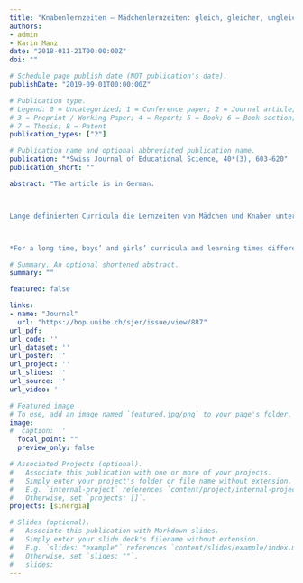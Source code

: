 ```yaml
---
title: "Knabenlernzeiten – Mädchenlernzeiten: gleich, gleicher, ungleich?"
authors:
- admin
- Karin Manz
date: "2018-011-21T00:00:00Z"
doi: ""

# Schedule page publish date (NOT publication's date).
publishDate: "2019-09-01T00:00:00Z"

# Publication type.
# Legend: 0 = Uncategorized; 1 = Conference paper; 2 = Journal article;
# 3 = Preprint / Working Paper; 4 = Report; 5 = Book; 6 = Book section;
# 7 = Thesis; 8 = Patent
publication_types: ["2"]

# Publication name and optional abbreviated publication name.
publication: "*Swiss Journal of Educational Science, 40*(3), 603-620"
publication_short: ""

abstract: "The article is in German.



Lange definierten Curricula die Lernzeiten von Mädchen und Knaben unter- schiedlich. Erklärt wurde dies bisher mit dem dualen Geschlechtermodell: Weil bildungspolitische Akteure davon ausgingen, Männer und Frauen hätten je unterschiedliche, schulisch zu vervollkommnende Anlagen, resultierten nach Geschlecht differenzierte Curricula. In der Langzeitanalyse von Schweizer Lehrplänen ab 1830 finden wir jedoch keine klar duale Struktur des schulischen Wissens. Daraus schliessen wir, dass das zeit- und klassenübergreifende duale Geschlechtermodell nicht ausreicht, um geschlechtsspezifische Differenzierungen zu erklären. Curricula enthalten immer auch regional- und zeitspezifische Antworten auf konkrete Problemlagen; sie müssen institutionellen, ökonomischen und praktisch-pädagogischen Ansprüchen genügen.



*For a long time, boys’ and girls’ curricula and learning times differed. So far, this phenomenon has been linked to norms about the duality of gender: since politicians and pedagogues assumed that men’s and women’s dispositions differed, and that school should perfect them, they designed differentiated curricula. However, according to our analysis, curriculum documents for Swiss primary schools since 1830 do not present such a dualistic engendered structure. Therefore, the allegedly stable, class- and timeless, and non-regional norms about the dual nature of gender cannot fully explain gender-specific differentiations of school knowledge. In fact, curricula also have to fulfil needs that are very specific to regional, economic, institutional, and pedagogic-practical contexts."

# Summary. An optional shortened abstract.
summary: ""

featured: false

links:
- name: "Journal"
  url: "https://bop.unibe.ch/sjer/issue/view/887"
url_pdf: 
url_code: ''
url_dataset: ''
url_poster: ''
url_project: ''
url_slides: ''
url_source: ''
url_video: ''

# Featured image
# To use, add an image named `featured.jpg/png` to your page's folder. 
image:
#  caption: ''
  focal_point: ""
  preview_only: false

# Associated Projects (optional).
#   Associate this publication with one or more of your projects.
#   Simply enter your project's folder or file name without extension.
#   E.g. `internal-project` references `content/project/internal-project/index.md`.
#   Otherwise, set `projects: []`.
projects: [sinergia]

# Slides (optional).
#   Associate this publication with Markdown slides.
#   Simply enter your slide deck's filename without extension.
#   E.g. `slides: "example"` references `content/slides/example/index.md`.
#   Otherwise, set `slides: ""`.
#   slides:
---
```


